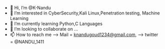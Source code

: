 - 👋 Hi, I’m @K-Nandu
- 👀 I’m interested in CyberSecurity,Kali Linux,Penetration testing, Machine Learning
- 🌱 I’m currently learning Python,C Languages
- 💞️ I’m looking to collaborate on ...
- 📫 How to reach me --> Mail = knandugoud1234@gmail.com, --> twitter = @NANDU_1411

<!---
K-Nandu/K-Nandu is a ✨ special ✨ repository because its `README.md` (this file) appears on your GitHub profile.
You can click the Preview link to take a look at your changes.
--->
